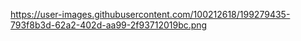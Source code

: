 https://user-images.githubusercontent.com/100212618/199279435-793f8b3d-62a2-402d-aa99-2f93712019bc.png
